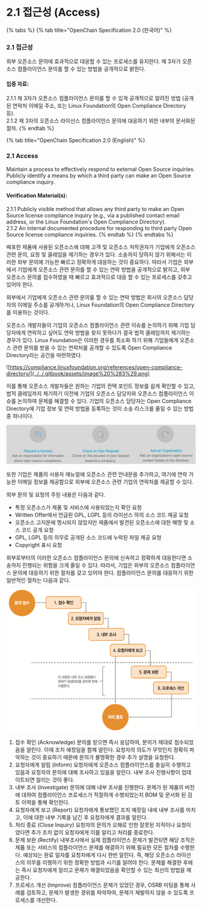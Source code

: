 # 2.1 접근성 \(Access\)

{% tabs %}
{% tab title="OpenChain Specification 2.0 \(한국어\)" %}
### 2.1 접근성

외부 오픈소스 문의에 효과적으로 대응할 수 있는 프로세스를 유지한다. 제 3자가 오픈소스 컴플라이언스 문의를 할 수 있는 방법을 공개적으로 밝힌다.

#### 입증 자료:

 2.1.1 제 3자가 오픈소스 컴플라이언스 문의를 할 수 있게 공개적으로 알려진 방법 \(공개된 연락처 이메일 주소, 또는 Linux Foundation의 Open Compliance Directory 등\).  
 2.1.2 제 3자의 오픈소스 라이선스 컴플라이언스 문의에 대응하기 위한 내부의 문서화된 절차.
{% endtab %}

{% tab title="OpenChain Specification 2.0 \(English\)" %}
### 2.1 Access

Maintain a process to effectively respond to external Open Source inquiries. Publicly identify a means by which a third party can make an Open Source compliance inquiry.

#### Verification Material\(s\):

 2.1.1 Publicly visible method that allows any third party to make an Open Source license compliance inquiry \(e.g., via a published contact email address, or the Linux Foundation's Open Compliance Directory\).  
 2.1.2 An internal documented procedure for responding to third party Open Source license compliance inquiries.
{% endtab %}
{% endtabs %}

배포한 제품에 사용된 오픈소스에 대해 고객 및 오픈소스 저작권자가 기업에게 오픈소스 관련 문의, 요청 및 클레임을 제기하는 경우가 있다. 소송까지 당하지 않기 위해서는 이러한 외부 문의에 가능한 빠르고 정확하게 대응하는 것이 중요하다. 따라서 기업은 외부에서 기업에게 오픈소스 관련 문의를 할 수 있는 연락 방법을 공개적으로 밝히고, 외부 오픈소스 문의를 접수하였을 때 빠르고 효과적으로 대응 할 수 있는 프로세스를 갖추고 있어야 한다.

외부에서 기업에게 오픈소스 관련 문의를 할 수 있는 연락 방법은 회사의 오픈소스 담당자의 이메일 주소를 공개하거나, Linux Foundation의 Open Compliance Directory를 이용하는 것이다.

오픈소스 개발자들이 기업의 오픈소스 컴플라이언스 관련 이슈를 논의하기 위해 기업 담당자에게 연락하고 싶어도 연락 방법을 찾지 못하다가 결국 법적 클레임까지 제기하는 경우가 있다. Linux Foundation은 이러한 경우를 최소화 하기 위해 기업들에게 오픈소스 관련 문의를 받을 수 있는 연락처를 공개할 수 있도록 Open Compliance Directory라는 공간을 마련하였다.

![https://compliance.linuxfoundation.org/references/open-compliance-directory/](../../.gitbook/assets/image%20%283%29.png)

이를 통해 오픈소스 개발자들은 원하는 기업의 컨택 포인트 정보를 쉽게 확인할 수 있고, 법적 클레임까지 제기하기 이전에 기업의 오픈소스 담당자와 오픈소스 컴플라이언스 이슈를 논의하여 문제를 해결할 수 있다. 기업의 오픈소스 담당자는 Open Compliance Directory에 기업 정보 및 연락 방법을 등록하는 것이 소송 리스크를 줄일 수 있는 방법 중 하나이다.

![https://www.linuxsources.org/content/open-compliance-directory-add-organization- request](../../.gitbook/assets/image%20%2829%29.png)

또한 기업은 제품의 사용자 매뉴얼에 오픈소스 관련 안내문을 추가하고, 여기에 연락 가능한 이메일 정보를 제공함으로 외부에 오픈소스 관련 기업의 연락처를 제공할 수 있다.

외부 문의 및 요청의 주된 내용은 다음과 같다.

* 특정 오픈소스가 제품 및 서비스에 사용되었는지 확인 요청
* Written Offer에서 언급된 GPL, LGPL 등의 라이선스 하의 소스 코드 제공 요청
* 오픈소스 고지문에 명시되지 않았지만 제품에서 발견된 오픈소스에 대한 해명 및 소스 코드 공개 요청
* GPL, LGPL 등의 의무로 공개된 소스 코드에 누락된 파일 제공 요청
* Copyright 표시 요청

외부로부터의 이러한 오픈소스 컴플라이언스 문의에 신속하고 정확하게 대응한다면 소송까지 진행되는 위험을 크게 줄일 수 있다. 따라서, 기업은 외부의 오픈소스 컴플라이언스 문의에 대응하기 위한 절차를 갖고 있어야 한다. 컴플라이언스 문의를 대응하기 위한 일반적인 절차는 다음과 같다.

![](../../.gitbook/assets/image%20%2817%29.png)

1. 접수 확인 \(Acknowledge\) 문의를 받으면 즉시 응답하여, 문의가 제대로 접수되었음을 알린다. 이때 조치 예정일을 함께 알린다. 요청자의 의도가 무엇인지 정확히 파악하는 것이 중요하기 때문에 문의가 불명확한 경우 추가 설명을 요청한다.
2. 요청자에게 알림 \(Inform\) 요청자에게 오픈소스 컴플라이언스를 충실히 수행하고 있음과 요청자의 문의에 대해 조사하고 있음을 알린다. 내부 조사 진행사항이 업데이트되면 알리는 것이 좋다.
3. 내부 조사 \(Investigate\) 문의에 대해 내부 조사를 진행한다. 문제가 된 제품의 버전에 대하여 컴플라이언스 프로세스가 적절하게 수행되었는지 BOM 및 문서화 된 검토 이력을 통해 확인한다.
4. 요청자에게 보고 \(Report\) 요청자에게 통보했던 조치 예정일 내에 내부 조사를 마치고, 이에 대한 내부 기록을 남긴 후 요청자에게 결과를 알린다.
5. 처리 종료 \(Close Inquiry\) 요청자의 문의가 오해로 인한 잘못된 지적이나 요청이었다면 추가 조치 없이 요청자에게 이를 알리고 처리를 종료한다.
6. 문제 보완 \(Rectify\) 내부조사에서 실제 컴플라이언스 문제가 발견되면 해당 조직은 제품 또는 서비스의 컴플라이언스 문제를 해결하기 위해 필요한 모든 절차를 수행한다. 예상되는 완료 일자를 요청자에게 다시 한번 알린다. 즉, 해당 오픈소스 라이선스의 의무를 이행하기 위한 정확한 방법과 시기를 알려야 한다. 문제를 해결한 후에는 즉시 요청자에게 알리고 문제가 해결되었음을 확인할 수 있는 최선의 방법을 제공한다.
7. 프로세스 개선 \(Improve\) 컴플라이언스 문제가 있었던 경우, OSRB 미팅을 통해 사례를 검토하고, 문제가 발생한 경위를 파악하여, 문제가 재발하지 않을 수 있도록 프로세스를 개선한다.


